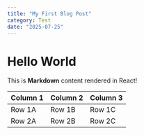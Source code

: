 ```yaml
---
title: "My First Blog Post"
category: Test
date: "2025-07-25"
---
```


# Hello World

This is **Markdown** content rendered in React!


| Column 1 | Column 2 | Column 3 |
|----------|----------|----------|
| Row 1A   | Row 1B   | Row 1C   |
| Row 2A   | Row 2B   | Row 2C   |